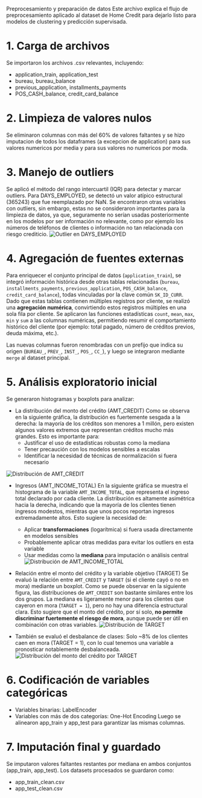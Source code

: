 Preprocesamiento y preparación de datos
Este archivo explica el flujo de preprocesamiento aplicado al dataset de Home Credit para dejarlo listo para modelos de clustering y predicción supervisada.
# 1. Carga de archivos
Se importaron los archivos .csv relevantes, incluyendo:
- application_train, application_test
- bureau, bureau_balance
- previous_application, installments_payments
- POS_CASH_balance, credit_card_balance

# 2. Limpieza de valores nulos
Se eliminaron columnas con más del 60% de valores faltantes y se hizo imputacion de todos los dataframes (a excepcion de application) para sus valores numericos por media y para sus valores no numericos por moda.

# 3. Manejo de outliers
Se aplicó el método del rango intercuartil (IQR) para detectar y marcar outliers.
Para DAYS_EMPLOYED, se detectó un valor atípico estructural (365243) que fue reemplazado por NaN. Se encontraron otras variables con outliers, sin embargo, estas no se consideraron importantes para la limpieza de datos, ya que, seguramente no serían usadas posteriormente en los modelos por ser información no relevante, como por ejemplo los números de teléfonos de clientes o información no tan relacionada con riesgo crediticio.
![Outlier en DAYS_EMPLOYED](images/Days_employment.png)

# 4. Agregación de fuentes externas
Para enriquecer el conjunto principal de datos (`application_train`), se integró información histórica desde otras tablas relacionadas (`bureau`, `installments_payments`, `previous_application`, `POS_CASH_balance`, `credit_card_balance`), todas vinculadas por la clave común `SK_ID_CURR`.
Dado que estas tablas contienen múltiples registros por cliente, se realizó una **agregación numérica**, convirtiendo estos registros múltiples en una sola fila por cliente.
Se aplicaron las funciones estadísticas `count`, `mean`, `max`, `min` y `sum` a las columnas numéricas, permitiendo resumir el comportamiento histórico del cliente (por ejemplo: total pagado, número de créditos previos, deuda máxima, etc.).

Las nuevas columnas fueron renombradas con un prefijo que indica su origen (`BUREAU_`, `PREV_`, `INST_`, `POS_`, `CC_`), y luego se integraron mediante `merge` al dataset principal.

# 5. Análisis exploratorio inicial

Se generaron histogramas y boxplots para analizar:
- La distribución del monto del crédito (AMT_CREDIT)
Como se observa en la siguiente gráfica, la distribución es fuertemente sesgada a la derecha: la mayoría de los créditos son menores a 1 millón, pero existen algunos valores extremos que representan créditos mucho más grandes.
Esto es importante para:
  - Justificar el uso de estadísticas robustas como la mediana
  - Tener precaución con los modelos sensibles a escalas
  - Identificar la necesidad de técnicas de normalización si fuera necesario

![Distribución de AMT_CREDIT](images/dist_amt_credit.png)
  
- Ingresos (AMT_INCOME_TOTAL)
En la siguiente gráfica se muestra el histograma de la variable `AMT_INCOME_TOTAL`, que representa el ingreso total declarado por cada cliente.
La distribución es altamente asimétrica hacia la derecha, indicando que la mayoría de los clientes tienen ingresos modestos, mientras que unos pocos reportan ingresos extremadamente altos.
Esto sugiere la necesidad de:
  - Aplicar **transformaciones** (logarítmica) si fuera usada directamente en modelos sensibles
  - Probablemente aplicar otras medidas para evitar los outliers en esta variable
  - Usar medidas como la **mediana** para imputación o análisis central
![Distribución de AMT_INCOME_TOTAL](images/dist_amt_income.png)

- Relación entre el monto del crédito y la variable objetivo (TARGET)
Se evaluó la relación entre `AMT_CREDIT` y `TARGET` (si el cliente cayó o no en mora) mediante un boxplot.
Como se puede observar en la siguiente figura, las distribuciones de `AMT_CREDIT` son bastante similares entre los dos grupos. La mediana es ligeramente menor para los clientes que cayeron en mora (`TARGET = 1`), pero no hay una diferencia estructural clara.
Esto sugiere que el monto del crédito, por sí solo, **no permite discriminar fuertemente el riesgo de mora**, aunque puede ser útil en combinación con otras variables.
![Distribución de TARGET](images/Distribucion_target.png)

- También se evaluó el desbalance de clases:
Solo ~8% de los clientes caen en mora (TARGET = 1), con lo cual tenemos una variable a pronosticar notablemente desbalanceada.
![Distribución del monto del crédito por TARGET](images/dist_amt_credit_target.png)


# 6. Codificación de variables categóricas
- Variables binarias: LabelEncoder
- Variables con más de dos categorías: One-Hot Encoding
Luego se alinearon app_train y app_test para garantizar las mismas columnas.

# 7. Imputación final y guardado
Se imputaron valores faltantes restantes por mediana en ambos conjuntos (app_train, app_test).
Los datasets procesados se guardaron como:
- app_train_clean.csv
- app_test_clean.csv
